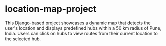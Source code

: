 # location-map-project
This Django-based project showcases a dynamic map that detects the user's location and displays predefined hubs within a 50 km radius of Pune, India. Users can click on hubs to view routes from their current location to the selected hub.
